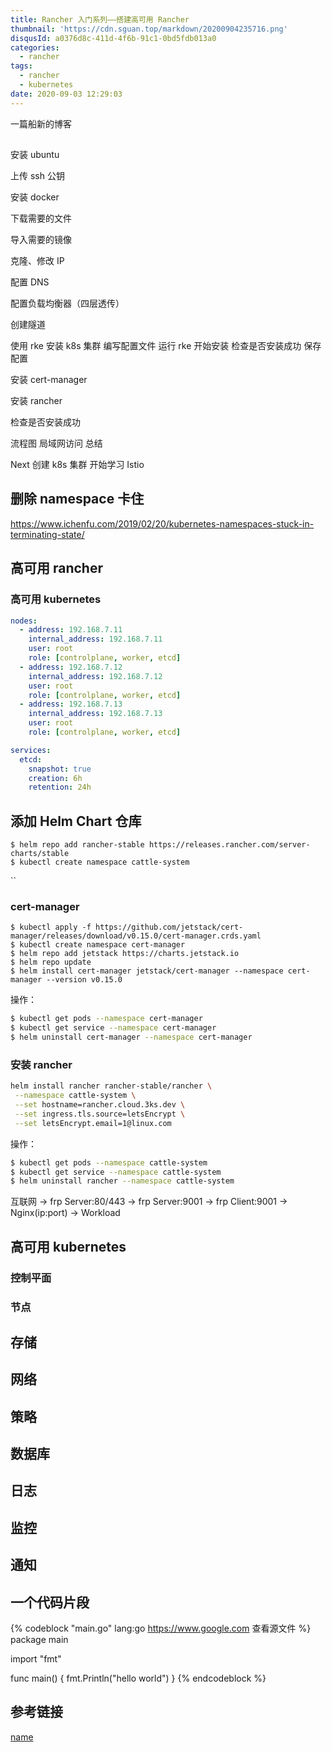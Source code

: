 ```yaml
---
title: Rancher 入门系列——搭建高可用 Rancher
thumbnail: 'https://cdn.sguan.top/markdown/20200904235716.png'
disqusId: a0376d8c-411d-4f6b-91c1-0bd5fdb013a0
categories:
  - rancher
tags:
  - rancher
  - kubernetes
date: 2020-09-03 12:29:03
---
```


一篇船新的博客

<!-- more -->

## 

安装 ubuntu

上传 ssh 公钥

安装 docker

下载需要的文件

导入需要的镜像

克隆、修改 IP

配置 DNS

配置负载均衡器（四层透传）

创建隧道

使用 rke 安装 k8s 集群
  编写配置文件
  运行 rke 开始安装
检查是否安装成功
保存配置
  
安装 cert-manager

安装 rancher

检查是否安装成功

流程图
局域网访问
总结

Next
创建 k8s 集群
开始学习
Istio

## 删除 namespace 卡住

https://www.ichenfu.com/2019/02/20/kubernetes-namespaces-stuck-in-terminating-state/

## 高可用 rancher

### 高可用 kubernetes 

```yaml
nodes:
  - address: 192.168.7.11
    internal_address: 192.168.7.11
    user: root
    role: [controlplane, worker, etcd]
  - address: 192.168.7.12
    internal_address: 192.168.7.12
    user: root
    role: [controlplane, worker, etcd]
  - address: 192.168.7.13
    internal_address: 192.168.7.13
    user: root
    role: [controlplane, worker, etcd]

services:
  etcd:
    snapshot: true
    creation: 6h
    retention: 24h
```

## 添加 Helm Chart 仓库

```
$ helm repo add rancher-stable https://releases.rancher.com/server-charts/stable
$ kubectl create namespace cattle-system
```

``

### cert-manager

```
$ kubectl apply -f https://github.com/jetstack/cert-manager/releases/download/v0.15.0/cert-manager.crds.yaml
$ kubectl create namespace cert-manager
$ helm repo add jetstack https://charts.jetstack.io
$ helm repo update
$ helm install cert-manager jetstack/cert-manager --namespace cert-manager --version v0.15.0
```

操作：

```bash
$ kubectl get pods --namespace cert-manager
$ kubectl get service --namespace cert-manager
$ helm uninstall cert-manager --namespace cert-manager
```

### 安装 rancher

```bash
helm install rancher rancher-stable/rancher \
 --namespace cattle-system \
 --set hostname=rancher.cloud.3ks.dev \
 --set ingress.tls.source=letsEncrypt \
 --set letsEncrypt.email=1@linux.com
```

操作：

```bash
$ kubectl get pods --namespace cattle-system
$ kubectl get service --namespace cattle-system
$ helm uninstall rancher --namespace cattle-system
```


互联网 -> frp Server:80/443 -> frp Server:9001 -> frp Client:9001 -> Nginx(ip:port) -> Workload


## 高可用 kubernetes

### 控制平面

### 节点

## 存储
## 网络
## 策略
## 数据库
## 日志
## 监控
## 通知



## 一个代码片段

{% codeblock "main.go" lang:go https://www.google.com 查看源文件 %}
package main

import "fmt"

func main() {
	fmt.Println("hello world")
}
{% endcodeblock %}

## 参考链接

[name](https://github.com/3ks)